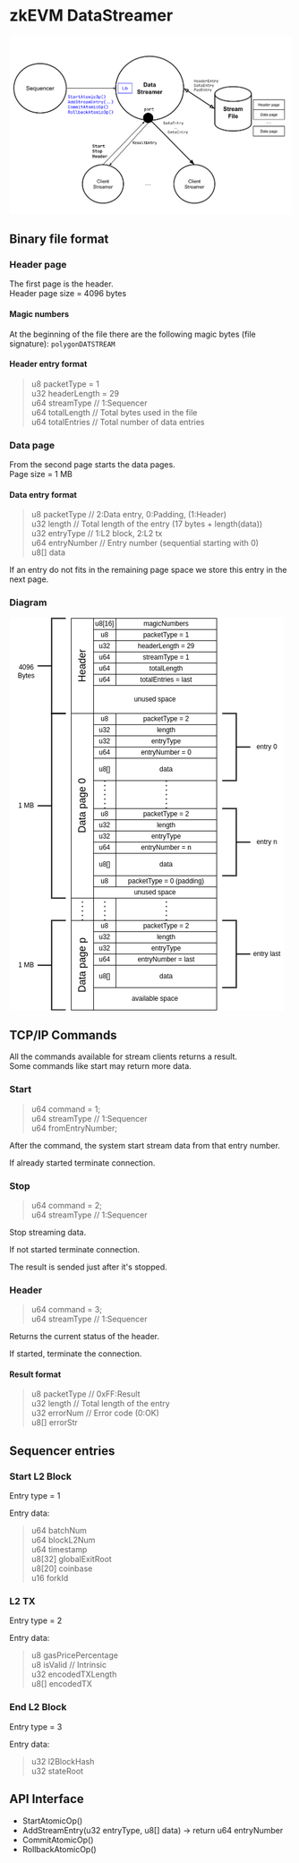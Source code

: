 # zkEVM DataStreamer

![zkEVM DataSreamer diagram](doc/data-streamer.png)

## Binary file format

### Header page

The first page is the header.  
Header page size = 4096 bytes

#### Magic numbers
At the beginning of the file there are the following magic bytes (file signature): `polygonDATSTREAM`

#### Header entry format

>u8 packetType = 1  
>u32 headerLength = 29  
>u64 streamType // 1:Sequencer  
>u64 totalLength // Total bytes used in the file  
>u64 totalEntries // Total number of data entries  

### Data page

From the second page starts the data pages.  
Page size = 1 MB

#### Data entry format
>u8 packetType // 2:Data entry, 0:Padding, (1:Header)  
>u32 length // Total length of the entry (17 bytes + length(data))  
>u32 entryType // 1:L2 block, 2:L2 tx  
>u64 entryNumber // Entry number (sequential starting with 0)  
>u8[] data  

If an entry do not fits in the remaining page space we store this entry in the next page.

### Diagram

![Alt](doc/data-streamer-bin-file.drawio.png)

## TCP/IP Commands

All the commands available for stream clients returns a result.  
Some commands like start may return more data.

### Start 

>u64 command = 1;  
>u64 streamType // 1:Sequencer  
>u64 fromEntryNumber;  

After the command, the system start stream data from that entry number.

If already started terminate connection.

### Stop

>u64 command = 2;  
>u64 streamType // 1:Sequencer  

Stop streaming data.

If not started terminate connection.

The result is sended just after it's stopped.

### Header 

>u64 command = 3;  
>u64 streamType // 1:Sequencer  

Returns the current status of the header.

If started, terminate the connection.

#### Result format

>u8 packetType // 0xFF:Result  
>u32 length // Total length of the entry  
>u32 errorNum // Error code (0:OK)  
>u8[] errorStr

## Sequencer entries

### Start L2 Block

Entry type = 1

Entry data:  
>u64 batchNum  
>u64 blockL2Num  
>u64 timestamp  
>u8[32] globalExitRoot  
>u8[20] coinbase  
>u16 forkId  

### L2 TX

Entry type = 2

Entry data:  
>u8   gasPricePercentage  
>u8   isValid  // Intrinsic  
>u32  encodedTXLength  
>u8[] encodedTX  

### End L2 Block

Entry type = 3

Entry data:  
>u32  l2BlockHash  
>u32  stateRoot  

## API Interface

* StartAtomicOp()  
* AddStreamEntry(u32 entryType, u8[] data) -> return u64 entryNumber  
* CommitAtomicOp()  
* RollbackAtomicOp()  
